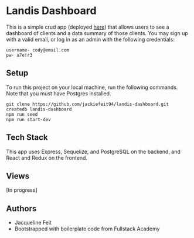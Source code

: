 # Landis Dashboard

This is a simple crud app (deployed [here](https://landis-dashboard-dev.herokuapp.com/)) that allows users to see a dashboard of clients and a data summary of those clients. You may sign up with a valid email, or log in as an admin with the following credentials:

```
username- cody@email.com
pw- a7e!r3
```

## Setup

To run this project on your local machine, run the following commands. Note that you must have Postgres installed.

```
git clone https://github.com/jackiefeit94/landis-dashboard.git
createdb landis-dashboard
npm run seed
npm run start-dev
```

## Tech Stack

This app uses Express, Sequelize, and PostgreSQL on the backend, and React and Redux on the frontend.

## Views

[In progress]

## Authors

* Jacqueline Feit
* Bootstrapped with boilerplate code from Fullstack Academy

